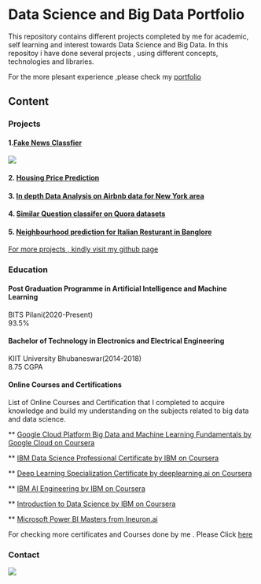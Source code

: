 # Data Science and Big Data Portfolio

This repository contains different projects completed by me for academic, self learning and interest towards Data Science and Big Data.
In this repositoy i have done several projects , using different concepts, technologies and libraries.

For the more plesant experience ,please check my [portfolio](https://zaidhasib.github.io/DATA-SCIENCE-AND-BIG-DATA-PORTFOLIO/)

## Content

### Projects 

#### 1.[Fake News Classfier](https://github.com/Zaidhasib/DATA-SCIENCE-AND-BIG-DATA-PORTFOLIO/tree/master/Fake%20News%20Classifier)
  
  
  ![](/images/positions_by_state.png)
  
#### 2. [Housing Price Prediction](https://github.com/Zaidhasib/DATA-SCIENCE-AND-BIG-DATA-PORTFOLIO/tree/master/Housing%20Price%20Prediction)


#### 3. [In depth Data Analysis on Airbnb data for New York area](https://github.com/Zaidhasib/DATA-SCIENCE-AND-BIG-DATA-PORTFOLIO/tree/master/Airbnb%20data%20analysis%20using%20Apache%20Spark)

#### 4. [Similar Question classifer on Quora datasets](https://github.com/Zaidhasib/DATA-SCIENCE-AND-BIG-DATA-PORTFOLIO/tree/master/Quora%20Similar%20Question%20Classifier)

#### 5. [Neighbourhood prediction for Italian Resturant in Banglore](https://github.com/Zaidhasib/DATA-SCIENCE-AND-BIG-DATA-PORTFOLIO/tree/master/Resturant%20Location%20Recommender)

[For more projects , kindly visit my github page](https://github.com/Zaidhasib/)

### Education

#### Post Graduation Programme in Artificial Intelligence and Machine Learning
 BITS Pilani(2020-Present)    
 93.5% 


#### Bachelor of Technology in Electronics and Electrical Engineering 
 KIIT University Bhubaneswar(2014-2018)  
 8.75 CGPA
 
 
 #### Online Courses and Certifications
 
   List of Online Courses and Certification that I completed to acquire knowledge and build my understanding on the subjects                related to big data and data science.
   
   ** [Google Cloud Platform Big Data and Machine Learning Fundamentals by Google Cloud on Coursera](https://www.coursera.org/account/accomplishments/certificate/RFABJFD9WPQ2)
   
   ** [IBM Data Science Professional Certificate by IBM on Coursera](https://www.coursera.org/account/accomplishments/specialization/certificate/EH2YT8YM9HEU)
   
   ** [Deep Learning Specialization Certificate by deeplearning.ai on Coursera](https://www.coursera.org/account/accomplishments/specialization/certificate/XB2LZCFU62DT)
   
   ** [IBM AI Engineering by IBM on Coursera](https://www.coursera.org/account/accomplishments/specialization/certificate/W4ZLG7MPLV9C)
   
   ** [Introduction to Data Science by IBM on Coursera](https://www.coursera.org/account/accomplishments/specialization/certificate/726YBEXN7UEV)
   
   ** [Microsoft Power BI Masters from Ineuron.ai](https://academy.ineuron.ai/certificates/downloads/PB008852.pdf)
   
   For checking more certificates and Courses done by me . Please Click [here](https://www.youracclaim.com/users/md-zaid-hasib)
   
   
### Contact
   ![](//Images/Gmail.PNG)
 

